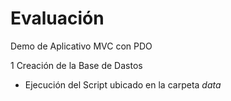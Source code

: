 # Evaluación

Demo de Aplicativo MVC con PDO

1 Creación de la Base de Dastos
 - Ejecución del Script ubicado en la carpeta _data_


